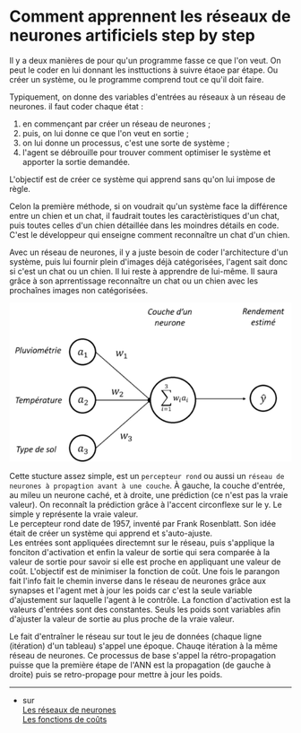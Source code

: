 # **Comment apprennent les réseaux de neurones artificiels** step by step

Il y a deux manières de pour qu'un programme fasse ce que l'on veut. On peut le coder en lui donnant les insttuctions à suivre étaoe par étape. Ou créer un système, ou le programme comprend tout ce qu'il doit faire.  

Typiquement, on donne des variables d'entrées au réseaux à un réseau de neurones. il faut coder chaque état : 
1. en commençant par créer un réseau de neurones ;
2. puis, on lui donne ce que l'on veut en sortie ;
3. on lui donne un processus, c'est une sorte de système ;
4. l'agent se débrouille pour trouver comment optimiser le système et apporter la sortie demandée.

L'objectif est de créer ce système qui apprend sans qu'on lui impose de règle.  

Celon la première méthode, si on voudrait qu'un système face la différence entre un chien et un chat, il faudrait toutes les caractèristiques d'un chat, puis toutes celles d'un chien détaillée dans les moindres détails en code. C'est le développeur qui enseigne comment reconnaître un chat d'un chien.

Avec un réseau de neurones, il y a juste besoin de coder l'architecture d'un système, puis lui fournir plein d'images déjà catégorisées, l'agent sait donc si c'est un chat ou un chien. Il lui reste à apprendre de lui-même. Il saura grâce à son aprrentissage reconnaître un chat ou un chien avec les prochaînes images non catégorisées. 

<div align="center">
    <img src="..\..\img\percepteurRond.png" alt="Perpteur rond" title="Réseau de neurones à propagation avant à une couche">
</div>

Cette stucture assez simple, est un `percepteur rond` ou aussi un `réseau de neurones à propagtion avant à une couche`. À gauche, la couche d'entrée, au mileu un neurone caché, et à droite, une prédiction (ce n'est pas la vraie valeur). On reconnaît la prédiction grâce à l'accent circonflexe sur le y. Le simple y représente la vraie valeur.  
Le percepteur rond date de 1957, inventé par Frank Rosenblatt. Son idée était de créer un système qui apprend et s'auto-ajuste.  
Les entrées sont appliquées directemnt sur le réseau, puis s'applique la fonciton d'activation et enfin la valeur de sortie qui sera comparée à la valeur de sortie pour savoir si elle est proche en appliquant une valeur de coût. L'objectif est de minimiser la fonction de coût. Une fois le parangon fait l'info fait le chemin inverse dans le réseau de neurones grâce aux synapses et l'agent met à jour les poids car c'est la seule variable d'ajustement sur laquelle l'agent à le contrôle. La fonction d'activation est la valeurs d'entrées sont des constantes. Seuls les poids sont variables afin d'ajuster la valeur de sortie au plus proche de la vraie valeur.  

Le fait d'entraîner le réseau sur tout le jeu de données (chaque ligne (itération) d'un tableau) s'appel une époque. Chauqe itération à la même réseau de neurones. Ce processus de base s'appel la rétro-propagation puisse que la première étape de l'ANN est la propagation (de gauche à droite) puis se retro-propage pour mettre à jour les poids.

___
+ sur   
[Les réseaux de neurones](https://www.aspexit.com/reseau-de-neurones-on-va-essayer-de-demystifier-un-peu-tout-ca-1/)  
[Les fonctions de coûts](https://stats.stackexchange.com/questions/154879/a-list-of-functions-used-in-neural-netwarks-alongside-applications)
